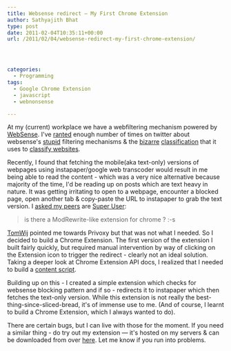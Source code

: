 ```yaml
---
title: Websense redirect – My First Chrome Extension
author: Sathyajith Bhat
type: post
date: 2011-02-04T10:35:11+00:00
url: /2011/02/04/websense-redirect-my-first-chrome-extension/




categories:
  - Programming
tags:
  - Google Chrome Extension
  - javascript
  - webnonsense

---
```

At my (current) workplace we have a webfiltering mechanism powered by [WebSense][1]. I've [ranted][2] enough number of times on twitter about websense's [stupid][3] filtering mechanisms & the [bizarre][4] [classification][5] that it uses to [classify websites][6].  
<!--more-->

  
Recently, I found that fetching the mobile(aka text-only) versions of webpages using instapaper/google web transcoder would result in me being able to read the content - which was a very nice alternative because majority of the time, I'd be reading up on posts which are text heavy in nature. It was getting irritating to open to a webpage, encounter a blocked page, open another tab & copy-paste the URL to instapaper to grab the text version. I [asked my peers][7] are [Super User][8]:

> is there a ModRewrite-like extension for chrome ? :-s

[TomWij][9] pointed me towards Privoxy but that was not what I needed. So I decided to build a Chrome Extension. The first version of the extension I built fairly quickly, but required manual intervention by way of clicking on the Extension icon to trigger the redirect - clearly not an ideal solution. Taking a deeper look at Chrome Extension API docs, I realized that I needed to build a [content script][10].

Building up on this - I created a simple extension which checks for websense blocking pattern and if so - redirects it to instapaper which then fetches the text-only version. While this extension is not really the best-thing-since-sliced-bread, it's of immense use to me. (And of course, I learnt to build a Chrome Extension, which I always wanted to do).

There are certain bugs, but I can live with those for the moment. If you need a similar thing - do try out my extension &#8212; it's hosted on my servers & can be downloaded from over [here][11]. Let me know if you run into problems.

 [1]: https://www.websense.com/content/home.aspx
 [2]: https://twitoaster.com/country-in/sathyabhat/congrats-reddit-you-have-now-been-promoted-to-the-rank-of-a-social-network-by-webnonsense/
 [3]: twitter.com/SathyaBhat/statuses/28059352136945664
 [4]: https://tumble.sathyabh.at/post/587335342/more-webnonsense-stupidity
 [5]: ttp://friendfeed.com/100rabh/1cec68cc/rt-sathyabhat-all-hail-web-non-sense-says-hacker
 [6]: https://tumble.sathyabh.at/post/49820040/web-non-sense
 [7]: https://chat.stackexchange.com/transcript/118?m=437454#437454
 [8]: https://superuser.com/users/4377/sathya
 [9]: https://superuser.com/users/9666/tomwij
 [10]: https://code.google.com/chrome/extensions/content_scripts.html
 [11]: https://u.sbhat.me/webnonsense
